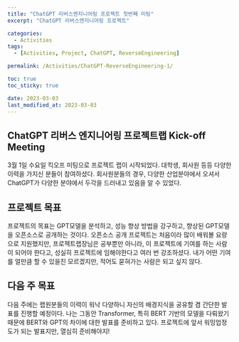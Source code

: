 ```yaml
---
title: "ChatGPT 리버스엔지니어링 프로젝트 첫번째 미팅"
excerpt: "ChatGPT 리버스엔지니어링 프로젝트"

categories:
  - Activities
tags:
  - [Activities, Project, ChatGPT, ReverseEngineering]

permalink: /Activities/ChatGPT-ReverseEngineering-1/

toc: true
toc_sticky: true

date: 2023-03-03
last_modified_at: 2023-03-03
---
```


## ChatGPT 리버스 엔지니어링 프로젝트랩 Kick-off Meeting
3월 1일 수요일 킥오프 미팅으로 프로젝트 랩이 시작되었다.
대학생, 회사원 등등 다양한 이력을 가지신 분들이 참여하셨다. 
회사원분들의 경우, 다양한 산업분야에서 오셔서 ChatGPT가 다양한 분야에서 두각을 드러내고 있음을 알 수 있었다.

## 프로젝트 목표
프로젝트의 목표는 GPT모델을 분석하고, 성능 향상 방법을 강구하고, 향상된 GPT모델을 오픈소스로 공개하는 것이다.
오픈소스 공개 프로젝트는 처음이라 많이 배워볼 요량으로 지원했지만, 프로젝트랩장님은 공부뿐만 아니라,
이 프로젝트에 기여를 하는 사람이 되어야 한다고, 성실히 프로젝트에 임해야한다고 여러 번 강조하셨다.
내가 어떤 기여를 얼만큼 할 수 있을진 모르겠지만, 적어도 묻혀가는 사람은 되고 싶지 않다.

## 다음 주 목표
다음 주에는 랩원분들의 이력이 워낙 다양하니 자신의 배경지식을 공유할 겸 간단한 발표를 진행할 예정이다.
나는 그동안 Transformer, 특히 BERT 기반의 모델을 다뤄왔기 때문에 BERT와 GPT의 차이에 대한 발표를 준비하고 있다.
프로젝트에 앞서 워밍업정도가 되는 발표지만, 열심히 준비해야지!
